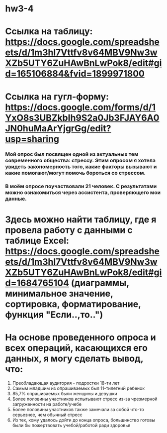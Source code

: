 
# hw3-4
# Ссылка на таблицу: <https://docs.google.com/spreadsheets/d/1m3hl7Vttfv8v64MBV9Nw3wXZb5UTY6ZuHAwBnLwPok8/edit#gid=165106884&fvid=1899971800>
# Ссылка на гугл-форму: <https://docs.google.com/forms/d/1YxO8s3UBZkbIh9S2a0Jb3FJAY6A0JN0huMaArYjgrGg/edit?usp=sharing>
### Мой опрос был посвящен одной из актуальных тем современного общества: стрессу. Этим опросом я хотела увидеть закономерность того, какие факторы вызывают и какие помогают/могут помочь бороться со стрессом. 
### В моём опросе поучаствовали 21 человек. С результатами можно ознакомиться через ассистента, проверяющего мои данные.
# Здесь можно найти таблицу, где я провела работу с данными с таблице Excel: <https://docs.google.com/spreadsheets/d/1m3hl7Vttfv8v64MBV9Nw3wXZb5UTY6ZuHAwBnLwPok8/edit#gid=1684765104> (диаграммы, минимальное значение, сортировка, форматирование, функция "Если..,то..")
# На основе проведенного опроса и всех операций, касающихся его данных, я могу сделать вывод, что:
 1. Преобладающая аудитория - подростки 18-ти лет
 2. Самым младшим из опрашиваемых был 11-тилетний ребенок
 3. 85,7% опрашиваемых были женщины и девушки
 4. Более половины участников испытывают стресс из-за чрезмерной загруженности на работе/учебе
 5. Более половины участников также замечали за собой что-то серьезнее, чем обычный стресс
 6. Из тех, кому удалось дойти до конца опроса, большинство готовы были бы пожертвовать учебой/работой ради здоровья
